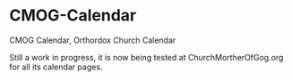 CMOG-Calendar
=============

CMOG Calendar, Orthordox Church Calendar 

Still a work in progress, it is now being tested at ChurchMortherOfGog.org for all its calendar pages.

